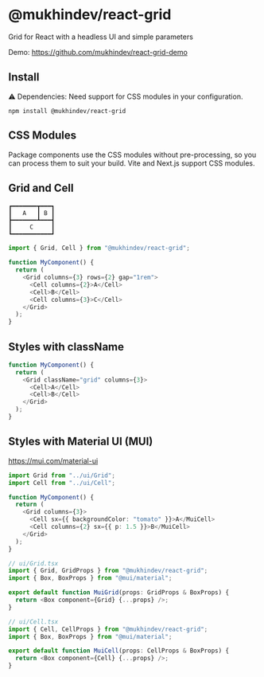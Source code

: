 # @mukhindev/react-grid

Grid for React with a headless UI and simple parameters  

Demo: https://github.com/mukhindev/react-grid-demo

## Install

⚠️ Dependencies: Need support for CSS modules in your configuration. 

```
npm install @mukhindev/react-grid
```

## CSS Modules

Package components use the CSS modules without pre-processing, so you can process them to suit your build. Vite and Next.js support CSS modules.

## Grid and Cell

```
┏━━━━━━━┳━━━┓
┃   A   ┃ B ┃
┣━━━━━━━┻━━━┫
┃     C     ┃
┗━━━━━━━━━━━┛
```

```JavaScript
import { Grid, Cell } from "@mukhindev/react-grid";

function MyComponent() {
  return (
    <Grid columns={3} rows={2} gap="1rem">
      <Cell columns={2}>A</Cell>
      <Cell>B</Cell>
      <Cell columns={3}>C</Cell>
    </Grid>
  );
}
```

## Styles with className 

```JavaScript
function MyComponent() {
  return (
    <Grid className="grid" columns={3}>
      <Cell>A</Cell>
      <Cell>B</Cell>
    </Grid>
  );
}
```

## Styles with Material UI (MUI)

https://mui.com/material-ui

```TypeScript
import Grid from "../ui/Grid";
import Cell from "../ui/Cell";

function MyComponent() {
  return (
    <Grid columns={3}>
      <Cell sx={{ backgroundColor: "tomato" }}>A</MuiCell>
      <Cell columns={2} sx={{ p: 1.5 }}>B</MuiCell>
    </Grid>
  );
}
```

```TypeScript
// ui/Grid.tsx
import { Grid, GridProps } from "@mukhindev/react-grid";
import { Box, BoxProps } from "@mui/material";

export default function MuiGrid(props: GridProps & BoxProps) {
  return <Box component={Grid} {...props} />;
}
```

```TypeScript
// ui/Cell.tsx
import { Cell, CellProps } from "@mukhindev/react-grid";
import { Box, BoxProps } from "@mui/material";

export default function MuiCell(props: CellProps & BoxProps) {
  return <Box component={Cell} {...props} />;
}
```
